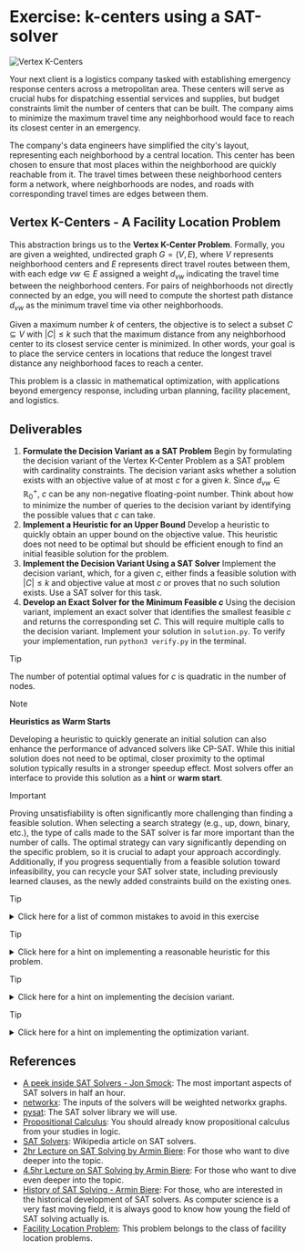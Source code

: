 # Exercise: k-centers using a SAT-solver

![Vertex K-Centers](./.figures/dalle-kcentre.png)

Your next client is a logistics company tasked with establishing emergency
response centers across a metropolitan area. These centers will serve as crucial
hubs for dispatching essential services and supplies, but budget constraints
limit the number of centers that can be built. The company aims to minimize the
maximum travel time any neighborhood would face to reach its closest center in
an emergency.

The company's data engineers have simplified the city's layout, representing
each neighborhood by a central location. This center has been chosen to ensure
that most places within the neighborhood are quickly reachable from it. The
travel times between these neighborhood centers form a network, where
neighborhoods are nodes, and roads with corresponding travel times are edges
between them.

## Vertex K-Centers - A Facility Location Problem

This abstraction brings us to the **Vertex K-Center Problem**. Formally, you are
given a weighted, undirected graph $G = (V, E)$, where $V$ represents
neighborhood centers and $E$ represents direct travel routes between them, with
each edge $vw \in E$ assigned a weight $d_{vw}$ indicating the travel time
between the neighborhood centers. For pairs of neighborhoods not directly
connected by an edge, you will need to compute the shortest path distance
$d_{vw}$ as the minimum travel time via other neighborhoods.

Given a maximum number $k$ of centers, the objective is to select a subset
$C \subseteq V$ with $|C| \leq k$ such that the maximum distance from any
neighborhood center to its closest service center is minimized. In other words,
your goal is to place the service centers in locations that reduce the longest
travel distance any neighborhood faces to reach a center.

This problem is a classic in mathematical optimization, with applications beyond
emergency response, including urban planning, facility placement, and logistics.

## Deliverables

1. **Formulate the Decision Variant as a SAT Problem** Begin by formulating the
   decision variant of the Vertex K-Center Problem as a SAT problem with
   cardinality constraints. The decision variant asks whether a solution exists
   with an objective value of at most $c$ for a given $k$. Since
   $d_{vw} \in \mathbb{R}^+_0$, $c$ can be any non-negative floating-point
   number. Think about how to minimize the number of queries to the decision
   variant by identifying the possible values that $c$ can take.
2. **Implement a Heuristic for an Upper Bound** Develop a heuristic to quickly
   obtain an upper bound on the objective value. This heuristic does not need to
   be optimal but should be efficient enough to find an initial feasible
   solution for the problem.
3. **Implement the Decision Variant Using a SAT Solver** Implement the decision
   variant, which, for a given $c$, either finds a feasible solution with
   $|C| \leq k$ and objective value at most $c$ or proves that no such solution
   exists. Use a SAT solver for this task.
4. **Develop an Exact Solver for the Minimum Feasible $c$** Using the decision
   variant, implement an exact solver that identifies the smallest feasible $c$
   and returns the corresponding set $C$. This will require multiple calls to
   the decision variant. Implement your solution in `solution.py`. To verify
   your implementation, run `python3 verify.py` in the terminal.

> [!TIP]
>
> The number of potential optimal values for $c$ is quadratic in the number of
> nodes.

> [!NOTE]
>
> **Heuristics as Warm Starts**
>
> Developing a heuristic to quickly generate an initial solution can also
> enhance the performance of advanced solvers like CP-SAT. While this initial
> solution does not need to be optimal, closer proximity to the optimal solution
> typically results in a stronger speedup effect. Most solvers offer an
> interface to provide this solution as a **hint** or **warm start**.

> [!IMPORTANT]
>
> Proving unsatisfiability is often significantly more challenging than finding
> a feasible solution. When selecting a search strategy (e.g., up, down, binary,
> etc.), the type of calls made to the SAT solver is far more important than the
> number of calls. The optimal strategy can vary significantly depending on the
> specific problem, so it is crucial to adapt your approach accordingly.
> Additionally, if you progress sequentially from a feasible solution toward
> infeasibility, you can recycle your SAT solver state, including previously
> learned clauses, as the newly added constraints build on the existing ones.

> [!TIP]
>
> <details>
> <summary>Click here for a list of common mistakes to avoid in this exercise</summary>
>
> 1. **Not Reducing the Search Space with Each New Incumbent** When the decision
>    variant returns a solution, the objective value of that solution serves as
>    a valid upper bound for the optimization variant. Do not forget to narrow
>    the search space accordingly, rather than continuing to search for the
>    previously targeted objective value.
> 2. **Restricting the Objective Search to Integer Values** A common mistake is
>    limiting the search for objective values to integers or rounding distances
>    to large integers. Distances may not be integral, and rounding can lead to
>    inefficiencies. Instead, compute the list of all potential objective values
>    and work directly with this list.
>
> </details>

> [!TIP]
>
> <details>
> <summary>Click here for a hint on implementing a reasonable heuristic for this problem.</summary>
>
> Here is a guideline to help you implement the heuristic part if you get stuck.
> To maximize your learning, ensure you have thoroughly attempted to solve it on
> your own before referring to this hint.
>
> Add centers one by one. At each step, select the vertex farthest from all
> already chosen centers. Stop once you have selected $k$ centers. To avoid
> repeatedly computing shortest paths, use `networkx` to precompute all
> distances upfront, e.g., with `nx.all_pairs_dijkstra_path_length`. This
> is already provided in the `Distances` class.
>
> </details>

> [!TIP]
>
> <details>
> <summary>Click here for a hint on implementing the decision variant.</summary>
>
> Here is a guideline to help you implement the decision part if you get stuck.
> To maximize your learning, ensure you have thoroughly attempted to solve it on
> your own before referring to this hint.
>
> 1. Create a class for your decision solver that offers a `solve` method which
>    either returns a solution or `None` if no solution exists.
> 2. Create a mapping of vertices to variable indices, where each index
>    indicates if the corresponding vertex is selected as a center.
> 3. Add an `atmost` constraint to ensure at most $k$ centers are selected.
> 4. Implement an auxiliary function that, for a vertex $v$ and distance $l$,
>    returns the list of vertices reachable from $v$ within $l$.
> 5. Add a `limit_distance` method to your decision solver. This method should
>    take a distance `l` and enforce, for each vertex, that at least one vertex
>    within the given range (determined by the auxiliary function) is selected
>    as a center. Note that this method can be called repeatedly as long as the
>    `l` is decreasing.
>
> </details>

> [!TIP]
>
> <details>
> <summary>Click here for a hint on implementing the optimization variant.</summary>
>
> Here is a guideline to help you implement the optimization part if you get
> stuck. To maximize your learning, ensure you have thoroughly attempted to
> solve it on your own before referring to this hint.
>
> 1. Create a sorted list of all potential objective values (distances).
> 2. Run your heuristic to obtain an initial incumbent solution.
> 3. Iterate as follows:
>    1. Discard all distances that are worse than the incumbent solution.
>    2. Take the next best distance and use `limit_distance` to enforce a
>       solution with this maximum distance.
>    3. Solve the decision variant.
>    4. If infeasible, return the current incumbent solution as the optimal
>       solution.
>    5. Otherwise, update the incumbent solution.
>
> </details>

## References

- [A peek inside SAT Solvers - Jon Smock](https://www.youtube.com/watch?v=d76e4hV1iJY):
  The most important aspects of SAT solvers in half an hour.
- [networkx](https://networkx.org/documentation/stable/reference/algorithms/index.html):
  The inputs of the solvers will be weighted networkx graphs.
- [pysat](https://pysathq.github.io/): The SAT solver library we will use.
- [Propositional Calculus](https://en.wikipedia.org/wiki/Propositional_calculus):
  You should already know propositional calculus from your studies in logic.
- [SAT Solvers](https://en.wikipedia.org/wiki/SAT_solver): Wikipedia article on
  SAT solvers.
- [2hr Lecture on SAT Solving by Armin Biere](https://www.youtube.com/watch?v=Emhg0uZnbNg):
  For those who want to dive deeper into the topic.
- [4.5hr Lecture on SAT Solving by Armin Biere](https://www.youtube.com/watch?v=II2RhzwYszQ&list=PLgKuh-lKre12GSaYimhmuTsD-l41VsGQI&index=10):
  For those who want to dive even deeper into the topic.
- [History of SAT Solving - Armin Biere](https://www.youtube.com/live/DU44Y9Pt504?si=D4686hn6mi1E1Ml8):
  For those, who are interested in the historical development of SAT solvers. As
  computer science is a very fast moving field, it is always good to know how
  young the field of SAT solving actually is.
- [Facility Location Problem](https://en.wikipedia.org/wiki/Optimal_facility_location):
  This problem belongs to the class of facility location problems.

